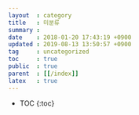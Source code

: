 ```yaml
---
layout  : category
title   : 미분류
summary :
date    : 2018-01-20 17:43:19 +0900
updated : 2019-08-13 13:50:57 +0900
tag     : uncategorized
toc     : true
public  : true
parent  : [[/index]]
latex   : true
---
```

* TOC
{:toc}
